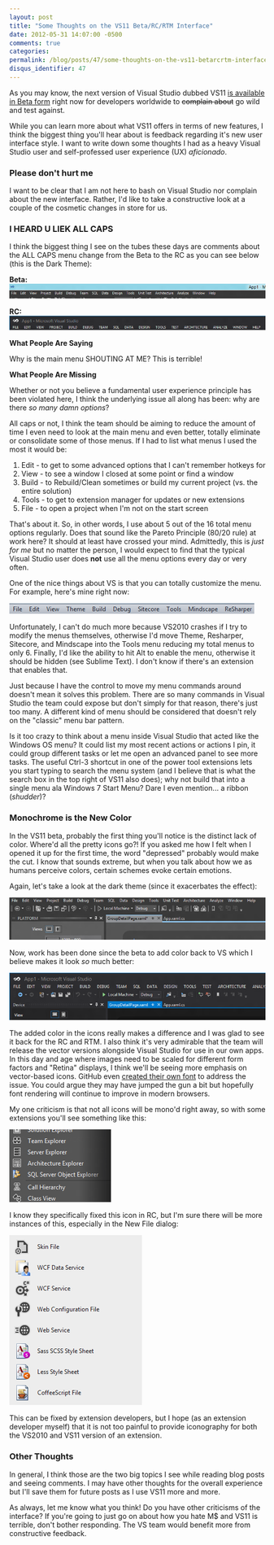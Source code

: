 ```yaml
---
layout: post
title: "Some Thoughts on the VS11 Beta/RC/RTM Interface"
date: 2012-05-31 14:07:00 -0500
comments: true
categories:
permalink: /blog/posts/47/some-thoughts-on-the-vs11-betarcrtm-interface
disqus_identifier: 47
---
```


As you may know, the next version of Visual Studio dubbed VS11 [is available in Beta form](http://www.microsoft.com/visualstudio/11/en-us) right now for developers worldwide to <strike>complain about</strike> go wild and test against.

While you can learn more about what VS11 offers in terms of new features, I think the biggest thing you'll hear about is feedback regarding it's new user interface style. I want to write down some thoughts I had as a heavy Visual Studio user and self-professed user experience (UX) *aficionado*.

### Please don't hurt me

I want to be clear that I am not here to bash on Visual Studio nor complain about the new interface. Rather, I'd like to take a constructive look at a couple of the cosmetic changes in store for us.

### I HEARD U LIEK ALL CAPS

I think the biggest thing I see on the tubes these days are comments about the ALL CAPS menu change from the Beta to the RC as you can see below (this is the Dark Theme):

**Beta:**  
![Beta Main Menu](/blog/images/42.png)

**RC:**  
![All Caps RC Main Menu](/blog/images/41.png)

**What People Are Saying**

Why is the main menu SHOUTING AT ME? This is terrible!

**What People Are Missing**

Whether or not you believe a fundamental user experience principle has been violated here, I think the underlying issue all along has been: why are there *so many damn options*?

All caps or not, I think the team should be aiming to reduce the amount of time I even need to look at the main menu and even better, totally eliminate or consolidate some of those menus. If I had to list what menus I used the most it would be:

1. Edit - to get to some advanced options that I can't remember hotkeys for
2. View - to see a window I closed at some point or find a window
3. Build - to Rebuild/Clean sometimes or build my current project (vs. the entire solution)
4. Tools - to get to extension manager for updates or new extensions
5. File - to open a project when I'm not on the start screen

That's about it. So, in other words, I use about 5 out of the 16 total menu options regularly. Does that sound like the Pareto Principle (80/20 rule) at work here? It should at least have crossed your mind. Admittedly, this is *just for me* but no matter the person, I would expect to find that the typical Visual Studio user does **not** use all the menu options every day or very often.

One of the nice things about VS is that you can totally customize the menu. For example, here's mine right now:

![My Menu](/blog/images/47.png)

Unfortunately, I can't do much more because VS2010 crashes if I try to modify the menus themselves, otherwise I'd move Theme, Resharper, Sitecore, and Mindscape into the Tools menu reducing my total menus to only 6. Finally, I'd like the ability to hit Alt to enable the menu, otherwise it should be hidden (see Sublime Text). I don't know if there's an extension that enables that.

Just because I have the control to move my menu commands around doesn't mean it solves this problem. There are so many commands in Visual Studio the team could expose but don't simply for that reason, there's just too many. A different kind of menu should be considered that doesn't rely on the "classic" menu bar pattern.

Is it too crazy to think about a menu inside Visual Studio that acted like the Windows OS menu? It could list my most recent actions or actions I pin, it could group different tasks or let me open an advanced panel to see more tasks. The useful Ctrl-3 shortcut in one of the power tool extensions lets you start typing to search the menu system (and I believe that is what the search box in the top right of VS11 also does); why not build that into a single menu ala Windows 7 Start Menu? Dare I even mention... a ribbon (*shudder*)?

### Monochrome is the New Color

In the VS11 beta, probably the first thing you'll notice is the distinct lack of color. Where'd all the pretty icons go?! If you asked me how I felt when I opened it up for the first time, the word "depressed" probably would make the cut. I know that sounds extreme, but when you talk about how we as humans perceive colors, certain schemes evoke certain emotions.

Again, let's take a look at the dark theme (since it exacerbates the effect):

![Dark Theme in Beta](/blog/images/43.png)

Now, work has been done since the beta to add color back to VS which I believe makes it look *so* much better:

![Dark Theme in RTM](/blog/images/44.png)

The added color in the icons really makes a difference and I was glad to see it back for the RC and RTM. I also think it's very admirable that the team will release the vector versions alongside Visual Studio for use in our own apps. In this day and age where images need to be scaled for different form factors and "Retina" displays, I think we'll be seeing more emphasis on vector-based icons. GitHub even [created their own font](https://github.com/blog/1106-say-hello-to-octicons) to address the issue. You could argue they may have jumped the gun a bit but hopefully font rendering will continue to improve in modern browsers.

My one criticism is that not all icons will be mono'd right away, so with some extensions you'll see something like this:

![Ugh](/blog/images/45.png)

I know they specifically fixed this icon in RC, but I'm sure there will be more instances of this, especially in the New File dialog:

![File icons](/blog/images/46.png)

This can be fixed by extension developers, but I hope (as an extension developer myself) that it is not too painful to provide iconography for both the VS2010 and VS11 version of an extension.

### Other Thoughts

In general, I think those are the two big topics I see while reading blog posts and seeing comments. I may have other thoughts for the overall experience but I'll save them for future posts as I use VS11 more and more.

As always, let me know what you think! Do you have other criticisms of the interface? If you're going to just go on about how you hate M$ and VS11 is terrible, don't bother responding. The VS team would benefit more from constructive feedback.